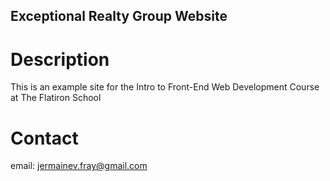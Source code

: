 Exceptional Realty Group Website
-----

# Description

This is an example site for the Intro to Front-End Web
Development Course at The Flatiron School

# Contact

email: jermainev.fray@gmail.com